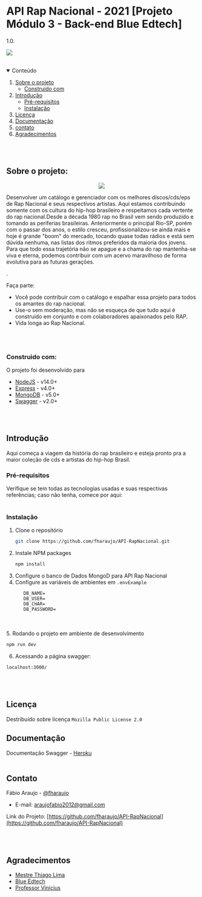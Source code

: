 # API Rap Nacional - 2021 [Projeto Módulo 3 - Back-end Blue Edtech]

1.0.

<p align:"center">
<img src="https://uploaddeimagens.com.br/images/003/428/050/full/Novo_Projeto.png"/> 
</p>

<br>

<!-- TABLE OF CONTENTS -->
<details open="open">
  <summary>Conteúdo</summary>
  <ol>
    <li>
      <a href="#Sobre-o-projeto">Sobre o projeto</a>
      <ul>
        <li><a href="#construido-com">Construído com</a></li>
      </ul>
    </li>
    <li>
      <a href="#introducao">Introdução</a>
      <ul>
        <li><a href="#Pre-requisitos">Pré-requisitos</a></li>
        <li><a href="#instalação">Instalação</a></li>
      </ul>
    </li>
    <li><a href="#licença">Licença</a></li>
    <li><a href="#documentação">Documentação</a></li>
    <li><a href="#contato">contato</a></li>
    <li><a href="#agradecimentos">Agradecimentos</a></li>
  </ol>
</details>

<br><br>

## Sobre o projeto:

<div style="text-align:center"><img src="https://uploaddeimagens.com.br/images/003/428/071/original/Captura_de_tela_de_2021-09-13_19-55-30.png?1631573781" /></div>

Desenvolver um catálogo e gerenciador com os melhores discos/cds/eps de Rap Nacional e seus respectivos artistas. Aqui estamos contribuindo somente com os cultura do hip-hop brasileiro e respeitamos cada vertente do rap nacional.Desde a década 1980 rap no Brasil vem sendo produzido e tomando as periferias brasileiras. Anteriormente o princiṕal Rio-SP, porém com o passar dos anos, o estilo cresceu, profissionalizou-se ainda mais e hoje é grande "boom" do mercado, tocando quase todas rádios e está sem dúvida nenhuma, nas listas dos ritmos preferidos da maioria dos jovens. Para que todo essa trajetória não se apague e a chama do rap mantenha-se viva e eterna, podemos contribuir com um acervo maravilhoso de forma evolutiva para as futuras gerações.

.

Faça parte:

- Você pode contribuir com o catálogo e espalhar essa projeto para todos os amantes do rap nacional.
- Use-o sem moderação, mas não se esqueça de que tudo aqui é construido em conjunto e com colaboradores apaixonados pelo RAP.
- Vida longa ao Rap Nacional.

<br><br>

### Construido com:

O projeto foi desenvolvido para

- [NodeJS](https://nodejs.org) - v14.0+
- [Express](https://expressjs.com) - v4.0+
- [MongoDB](https://www.mongodb.com) - v5.0+
- [Swagger](https://swagger.io) - v2.0+

<br><br>

## Introdução

Aqui começa a viagem da história do rap brasileiro e esteja pronto pra a maior coleção de cds e artistas do hip-hop Brasil.

### Pré-requisitos

Verifique se tem todas as tecnologias usadas e suas respectivas referências; caso
não tenha, comece por aqui:
<br><br>
### Instalação

1. Clone o repositório
   ```sh
   git clone https://github.com/fharaujo/API-RapNacional.git
   ```
2. Instale NPM packages
   ```sh
   npm install
   ```
3. Configure o banco de Dados MongoD para API Rap Nacional
4. Configure as variáveis de ambientes em `.envExample`
   ```JS
      DB_NAME=
      DB_USER=
      DB_CHAR=
      DB_PASSWORD=
   ```
<br><br>
5. Rodando o projeto em ambiente de desenvolvimento
```sh 
npm run dev 
```

6. Acessando a página swagger:
```sh 
localhost:3000/
```
<br><br>

## Licença

Destribuído sobre licença `Mozilla Public License 2.0 `

## Documentação

Documentação Swagger - [Heroku](https://api-rapnacional.herokuapp.com/api-documentation/)
<br><br>
## Contato

Fábio Araujo - [@fharaujo](https://www.linkedin.com/in/fharaujo/)

- E-mail: araujofabio2012@gmail.com

Link do Projeto: [https://github.com/fharaujo/API-RapNacional](https://github.com/fharaujo/API-RapNacional)

<!-- ACKNOWLEDGEMENTS -->
<br><br>

## Agradecimentos

- [Mestre Thiago Lima](https://github.com/codethi)
- [Blue Edtech](https://github.com/blue-edtech)
- [Professor Vinicius](https://github.com/violigon)
